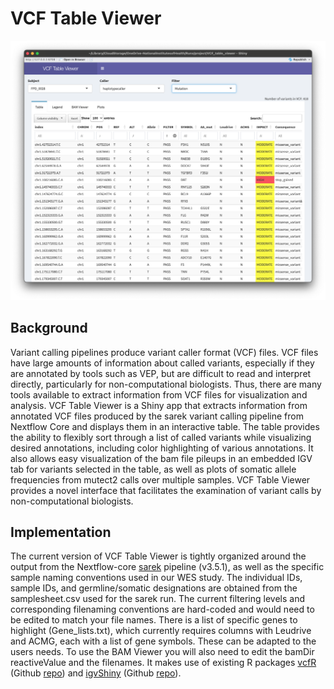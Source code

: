 # VCF Table Viewer

![VCF Table Viewer](images/Dashboard.png)

## Background

Variant calling pipelines produce variant caller format (VCF) files.  VCF files have large amounts of information about called variants, especially if they are annotated by tools such as VEP, but are difficult to read and interpret directly, particularly for non-computational biologists.  Thus, there are many tools available to extract information from VCF files for visualization and analysis.  VCF Table Viewer is a Shiny app that extracts information from annotated VCF files produced by the sarek variant calling pipeline from Nextflow Core and displays them in an interactive table.  The table provides the ability to flexibly sort through a list of called variants while visualizing desired annotations, including color highlighting of various annotations.  It also allows easy visualization of the bam file pileups in an embedded IGV tab for variants selected in the table, as well as plots of somatic allele frequencies from mutect2 calls over multiple samples.  VCF Table Viewer provides a novel interface that facilitates the examination of variant calls by non-computational biologists. 

## Implementation

The current version of VCF Table Viewer is tightly organized around the output from the Nextflow-core [sarek](https://nf-co.re/sarek/3.5.1/) pipeline (v3.5.1), 
as well as the specific sample naming conventions used in our WES study.  The individual IDs, sample IDs, and germline/somatic designations are obtained from the samplesheet.csv used for the sarek run.
The current filtering levels and corresponding filenaming conventions are hard-coded and would need to be edited to match your file names. 
There is a list of specific genes to highlight (Gene_lists.txt), which currently requires columns with Leudrive and ACMG, each with a list of gene symbols.  These can be adapted to the users needs. 
To use the BAM Viewer you will also need to edit the bamDir reactiveValue and the filenames. It makes use of existing R  packages [vcfR](https://cran.r-project.org/web/packages/vcfR/index.html) (Github [repo](https://github.com/knausb/vcfR)) and [igvShiny](https://www.bioconductor.org/packages/release/bioc/html/igvShiny.html) (Github [repo](https://github.com/gladkia/igvShiny)).

